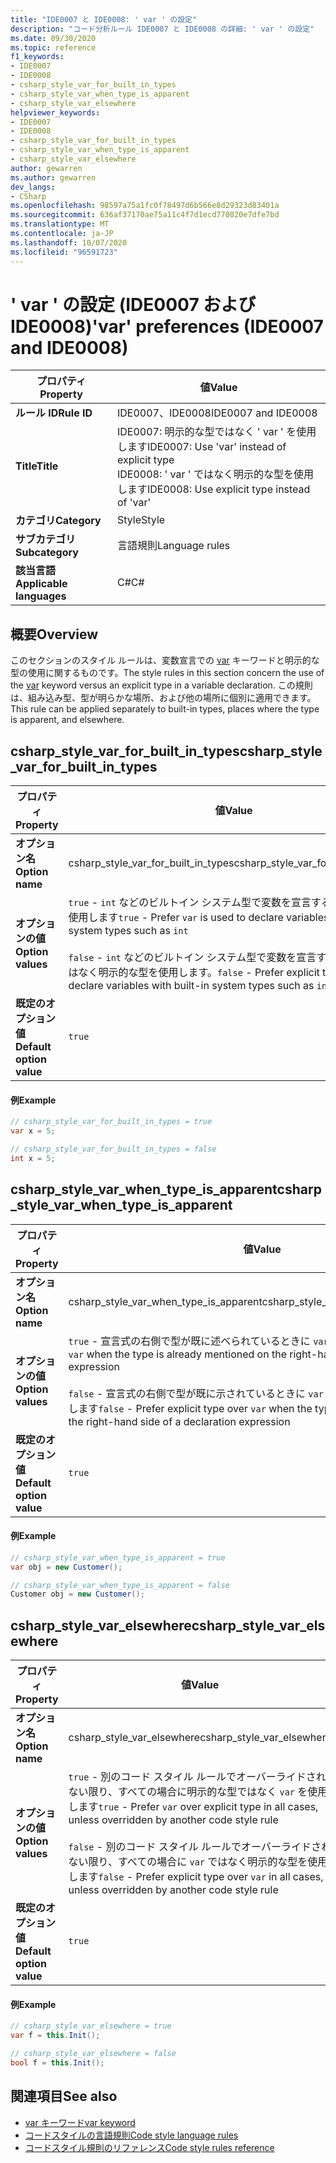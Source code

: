 ```yaml
---
title: "IDE0007 と IDE0008: ' var ' の設定"
description: "コード分析ルール IDE0007 と IDE0008 の詳細: ' var ' の設定"
ms.date: 09/30/2020
ms.topic: reference
f1_keywords:
- IDE0007
- IDE0008
- csharp_style_var_for_built_in_types
- csharp_style_var_when_type_is_apparent
- csharp_style_var_elsewhere
helpviewer_keywords:
- IDE0007
- IDE0008
- csharp_style_var_for_built_in_types
- csharp_style_var_when_type_is_apparent
- csharp_style_var_elsewhere
author: gewarren
ms.author: gewarren
dev_langs:
- CSharp
ms.openlocfilehash: 98597a75a1fc0f78497d6b566e8d29323d83401a
ms.sourcegitcommit: 636af37170ae75a11c4f7d1ecd770820e7dfe7bd
ms.translationtype: MT
ms.contentlocale: ja-JP
ms.lasthandoff: 10/07/2020
ms.locfileid: "96591723"
---
```

# <a name="var-preferences-ide0007-and-ide0008"></a><span data-ttu-id="3120e-103">' var ' の設定 (IDE0007 および IDE0008)</span><span class="sxs-lookup"><span data-stu-id="3120e-103">'var' preferences (IDE0007 and IDE0008)</span></span>

|<span data-ttu-id="3120e-104">プロパティ</span><span class="sxs-lookup"><span data-stu-id="3120e-104">Property</span></span>|<span data-ttu-id="3120e-105">値</span><span class="sxs-lookup"><span data-stu-id="3120e-105">Value</span></span>|
|-|-|
| <span data-ttu-id="3120e-106">**ルール ID**</span><span class="sxs-lookup"><span data-stu-id="3120e-106">**Rule ID**</span></span> | <span data-ttu-id="3120e-107">IDE0007、IDE0008</span><span class="sxs-lookup"><span data-stu-id="3120e-107">IDE0007 and IDE0008</span></span> |
| <span data-ttu-id="3120e-108">**Title**</span><span class="sxs-lookup"><span data-stu-id="3120e-108">**Title**</span></span> | <span data-ttu-id="3120e-109">IDE0007: 明示的な型ではなく ' var ' を使用します</span><span class="sxs-lookup"><span data-stu-id="3120e-109">IDE0007: Use 'var' instead of explicit type</span></span><br/> <span data-ttu-id="3120e-110">IDE0008: ' var ' ではなく明示的な型を使用します</span><span class="sxs-lookup"><span data-stu-id="3120e-110">IDE0008: Use explicit type instead of 'var'</span></span> |
| <span data-ttu-id="3120e-111">**カテゴリ**</span><span class="sxs-lookup"><span data-stu-id="3120e-111">**Category**</span></span> | <span data-ttu-id="3120e-112">Style</span><span class="sxs-lookup"><span data-stu-id="3120e-112">Style</span></span> |
| <span data-ttu-id="3120e-113">**サブカテゴリ**</span><span class="sxs-lookup"><span data-stu-id="3120e-113">**Subcategory**</span></span> | <span data-ttu-id="3120e-114">言語規則</span><span class="sxs-lookup"><span data-stu-id="3120e-114">Language rules</span></span> |
| <span data-ttu-id="3120e-115">**該当言語**</span><span class="sxs-lookup"><span data-stu-id="3120e-115">**Applicable languages**</span></span> | <span data-ttu-id="3120e-116">C#</span><span class="sxs-lookup"><span data-stu-id="3120e-116">C#</span></span> |

## <a name="overview"></a><span data-ttu-id="3120e-117">概要</span><span class="sxs-lookup"><span data-stu-id="3120e-117">Overview</span></span>

<span data-ttu-id="3120e-118">このセクションのスタイル ルールは、変数宣言での [var](../../../csharp/language-reference/keywords/var.md) キーワードと明示的な型の使用に関するものです。</span><span class="sxs-lookup"><span data-stu-id="3120e-118">The style rules in this section concern the use of the [var](../../../csharp/language-reference/keywords/var.md) keyword versus an explicit type in a variable declaration.</span></span> <span data-ttu-id="3120e-119">この規則は、組み込み型、型が明らかな場所、および他の場所に個別に適用できます。</span><span class="sxs-lookup"><span data-stu-id="3120e-119">This rule can be applied separately to built-in types, places where the type is apparent, and elsewhere.</span></span>

## <a name="csharp_style_var_for_built_in_types"></a><span data-ttu-id="3120e-120">csharp_style_var_for_built_in_types</span><span class="sxs-lookup"><span data-stu-id="3120e-120">csharp_style_var_for_built_in_types</span></span>

|<span data-ttu-id="3120e-121">プロパティ</span><span class="sxs-lookup"><span data-stu-id="3120e-121">Property</span></span>|<span data-ttu-id="3120e-122">値</span><span class="sxs-lookup"><span data-stu-id="3120e-122">Value</span></span>|
|-|-|
| <span data-ttu-id="3120e-123">**オプション名**</span><span class="sxs-lookup"><span data-stu-id="3120e-123">**Option name**</span></span> | <span data-ttu-id="3120e-124">csharp_style_var_for_built_in_types</span><span class="sxs-lookup"><span data-stu-id="3120e-124">csharp_style_var_for_built_in_types</span></span> |
| <span data-ttu-id="3120e-125">**オプションの値**</span><span class="sxs-lookup"><span data-stu-id="3120e-125">**Option values**</span></span> | <span data-ttu-id="3120e-126">`true` - `int` などのビルトイン システム型で変数を宣言する場合に `var` を使用します</span><span class="sxs-lookup"><span data-stu-id="3120e-126">`true` - Prefer `var` is used to declare variables with built-in system types such as `int`</span></span><br /><br /><span data-ttu-id="3120e-127">`false` - `int` などのビルトイン システム型で変数を宣言する場合に `var` ではなく明示的な型を使用します。</span><span class="sxs-lookup"><span data-stu-id="3120e-127">`false` - Prefer explicit type over `var` to declare variables with built-in system types such as `int`</span></span> |
| <span data-ttu-id="3120e-128">**既定のオプション値**</span><span class="sxs-lookup"><span data-stu-id="3120e-128">**Default option value**</span></span> | `true` |

#### <a name="example"></a><span data-ttu-id="3120e-129">例</span><span class="sxs-lookup"><span data-stu-id="3120e-129">Example</span></span>

```csharp
// csharp_style_var_for_built_in_types = true
var x = 5;

// csharp_style_var_for_built_in_types = false
int x = 5;
```

## <a name="csharp_style_var_when_type_is_apparent"></a><span data-ttu-id="3120e-130">csharp_style_var_when_type_is_apparent</span><span class="sxs-lookup"><span data-stu-id="3120e-130">csharp_style_var_when_type_is_apparent</span></span>

|<span data-ttu-id="3120e-131">プロパティ</span><span class="sxs-lookup"><span data-stu-id="3120e-131">Property</span></span>|<span data-ttu-id="3120e-132">値</span><span class="sxs-lookup"><span data-stu-id="3120e-132">Value</span></span>|
|-|-|
| <span data-ttu-id="3120e-133">**オプション名**</span><span class="sxs-lookup"><span data-stu-id="3120e-133">**Option name**</span></span> | <span data-ttu-id="3120e-134">csharp_style_var_when_type_is_apparent</span><span class="sxs-lookup"><span data-stu-id="3120e-134">csharp_style_var_when_type_is_apparent</span></span> |
| <span data-ttu-id="3120e-135">**オプションの値**</span><span class="sxs-lookup"><span data-stu-id="3120e-135">**Option values**</span></span> | <span data-ttu-id="3120e-136">`true` - 宣言式の右側で型が既に述べられているときに `var` を使用します</span><span class="sxs-lookup"><span data-stu-id="3120e-136">`true` - Prefer `var` when the type is already mentioned on the right-hand side of a declaration expression</span></span><br /><br /><span data-ttu-id="3120e-137">`false` - 宣言式の右側で型が既に示されているときに `var` ではなく明示的な型を使用します</span><span class="sxs-lookup"><span data-stu-id="3120e-137">`false` - Prefer explicit type over `var` when the type is already mentioned on the right-hand side of a declaration expression</span></span> |
| <span data-ttu-id="3120e-138">**既定のオプション値**</span><span class="sxs-lookup"><span data-stu-id="3120e-138">**Default option value**</span></span> | `true` |

#### <a name="example"></a><span data-ttu-id="3120e-139">例</span><span class="sxs-lookup"><span data-stu-id="3120e-139">Example</span></span>

```csharp
// csharp_style_var_when_type_is_apparent = true
var obj = new Customer();

// csharp_style_var_when_type_is_apparent = false
Customer obj = new Customer();
```

## <a name="csharp_style_var_elsewhere"></a><span data-ttu-id="3120e-140">csharp_style_var_elsewhere</span><span class="sxs-lookup"><span data-stu-id="3120e-140">csharp_style_var_elsewhere</span></span>

|<span data-ttu-id="3120e-141">プロパティ</span><span class="sxs-lookup"><span data-stu-id="3120e-141">Property</span></span>|<span data-ttu-id="3120e-142">値</span><span class="sxs-lookup"><span data-stu-id="3120e-142">Value</span></span>|
|-|-|
| <span data-ttu-id="3120e-143">**オプション名**</span><span class="sxs-lookup"><span data-stu-id="3120e-143">**Option name**</span></span> | <span data-ttu-id="3120e-144">csharp_style_var_elsewhere</span><span class="sxs-lookup"><span data-stu-id="3120e-144">csharp_style_var_elsewhere</span></span> |
| <span data-ttu-id="3120e-145">**オプションの値**</span><span class="sxs-lookup"><span data-stu-id="3120e-145">**Option values**</span></span> | <span data-ttu-id="3120e-146">`true` - 別のコード スタイル ルールでオーバーライドされない限り、すべての場合に明示的な型ではなく `var` を使用します</span><span class="sxs-lookup"><span data-stu-id="3120e-146">`true` - Prefer `var` over explicit type in all cases, unless overridden by another code style rule</span></span><br /><br /><span data-ttu-id="3120e-147">`false` - 別のコード スタイル ルールでオーバーライドされない限り、すべての場合に `var` ではなく明示的な型を使用します</span><span class="sxs-lookup"><span data-stu-id="3120e-147">`false` - Prefer explicit type over `var` in all cases, unless overridden by another code style rule</span></span> |
| <span data-ttu-id="3120e-148">**既定のオプション値**</span><span class="sxs-lookup"><span data-stu-id="3120e-148">**Default option value**</span></span> | `true` |

#### <a name="example"></a><span data-ttu-id="3120e-149">例</span><span class="sxs-lookup"><span data-stu-id="3120e-149">Example</span></span>

```csharp
// csharp_style_var_elsewhere = true
var f = this.Init();

// csharp_style_var_elsewhere = false
bool f = this.Init();
```

## <a name="see-also"></a><span data-ttu-id="3120e-150">関連項目</span><span class="sxs-lookup"><span data-stu-id="3120e-150">See also</span></span>

- [<span data-ttu-id="3120e-151">var キーワード</span><span class="sxs-lookup"><span data-stu-id="3120e-151">var keyword</span></span>](../../../csharp/language-reference/keywords/var.md)
- [<span data-ttu-id="3120e-152">コードスタイルの言語規則</span><span class="sxs-lookup"><span data-stu-id="3120e-152">Code style language rules</span></span>](language-rules.md)
- [<span data-ttu-id="3120e-153">コードスタイル規則のリファレンス</span><span class="sxs-lookup"><span data-stu-id="3120e-153">Code style rules reference</span></span>](index.md)
